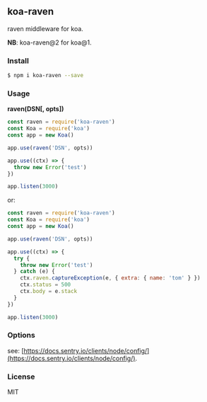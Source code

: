 ## koa-raven

raven middleware for koa.

**NB**: koa-raven@2 for koa@1.

### Install

```sh
$ npm i koa-raven --save
```

### Usage

**raven(DSN[, opts])**

```js
const raven = require('koa-raven')
const Koa = require('koa')
const app = new Koa()

app.use(raven('DSN', opts))

app.use((ctx) => {
  throw new Error('test')
})

app.listen(3000)
```

or:

```js
const raven = require('koa-raven')
const Koa = require('koa')
const app = new Koa()

app.use(raven('DSN', opts))

app.use((ctx) => {
  try {
    throw new Error('test')
  } catch (e) {
    ctx.raven.captureException(e, { extra: { name: 'tom' } })
    ctx.status = 500
    ctx.body = e.stack
  }
})

app.listen(3000)
```

### Options

see: [https://docs.sentry.io/clients/node/config/](https://docs.sentry.io/clients/node/config/).

### License

MIT

